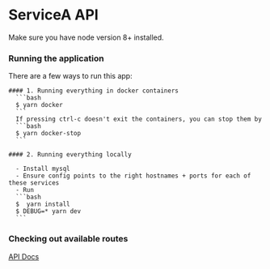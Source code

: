 # ServiceA API

Make sure you have node version 8+ installed.

### Running the application

There are a few ways to run this app:
  
    #### 1. Running everything in docker containers
      ```bash
      $ yarn docker
      ```
      If pressing ctrl-c doesn't exit the containers, you can stop them by
      ```bash
      $ yarn docker-stop
      ```
  
    #### 2. Running everything locally
  
      - Install mysql
      - Ensure config points to the right hostnames + ports for each of these services
      - Run
      ```bash
      $  yarn install 
      $ DEBUG=* yarn dev
      ```

### Checking out available routes
[API Docs](http://localhost:5000/docs/)
